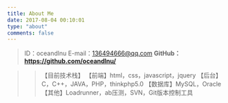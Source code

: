 ```yaml
---
title: About Me
date: 2017-08-04 00:10:01
type: "about"
comments: false
---
```

>ID：oceandlnu
E-mail：136494666@qq.com
__GitHub：https://github.com/oceandlnu/__

 >>【目前技术栈】
【前端】html，css，javascript，jquery
【后台】C，C++，JAVA，PHP，thinkphp5.0
【数据库】MySQL，Oracle
【其他】Loadrunner，ab压测，SVN，Git版本控制工具
